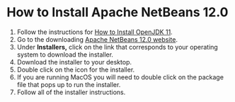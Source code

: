 # How to Install Apache NetBeans 12.0

1. Follow the instructions for [How to Install OpenJDK 11](how-to-install-openjdk-11.md).
2. Go to the downloading [Apache NetBeans 12.0 website](https://netbeans.apache.org/download/nb120/nb120.html).
3. Under **Installers,** click on the link that corresponds to your operating system to download the installer.
4. Download the installer to your desktop.
5. Double click on the icon for the installer.
6. If you are running MacOS you will need to double click on the package file that pops up to run the installer.
7. Follow all of the installer instructions.



